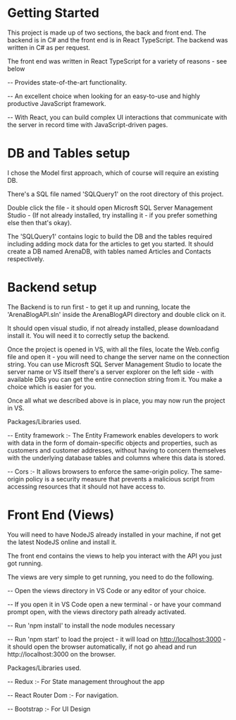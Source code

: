 # Getting Started

This project is made up of two sections, the back and front end. The backend is in C# and the front end is in React TypeScript.
The backend was written in C# as per request.

The front end was written in React TypeScript for a variety of reasons - see below 

-- Provides state-of-the-art functionality.

-- An excellent choice when looking for an easy-to-use and highly productive JavaScript framework.

-- With React, you can build complex UI interactions that communicate with the server in record time with JavaScript-driven pages.

# DB and Tables setup

I chose the Model first approach, which of course will require an existing DB. 

There's a SQL file named 'SQLQuery1' on the root directory of this project.

Double click the file - it should open Microsft SQL Server Management Studio - (If not already installed, try installing it - if you prefer something else then that's okay).

The 'SQLQuery1' contains logic to build the DB and the tables required including adding mock data for the articles to get you started. It should create a DB named ArenaDB, with tables named Articles and Contacts respectively.

# Backend setup

The Backend is to run first - to get it up and running, locate the 'ArenaBlogAPI.sln' inside the ArenaBlogAPI directory and double click on it.

It should open visual studio, if not already installed, please downloadand install it. You will need it to correctly setup the backend.

Once the project is opened in VS, with all the files, locate the Web.config file and open it - you will need to change the server name on the connection string. You can use Microsft SQL Server Management Studio to locate the server name or VS itself
there's a server explorer on the left side - with available DBs you can get the entire connection string from it. You make a choice which is easier for you.

Once all what we described above is in place, you may now run the project in VS. 

Packages/Libraries used. 

-- Entity framework :- The Entity Framework enables developers to work with data in the form of domain-specific objects and properties, such as customers and customer addresses, without having to concern themselves with the underlying database tables and columns where this data is stored.

-- Cors :- It allows browsers to enforce the same-origin policy. The same-origin policy is a security measure that prevents a malicious script from accessing resources that it should not have access to.

# Front End (Views)

You will need to have NodeJS already installed in your machine, if not get the latest NodeJS online and install it.

The front end contains the views to help you interact with the API you just got running. 

The views are very simple to get running, you need to do the following. 

-- Open the views directory in VS Code or any editor of your choice. 

-- If you open it in VS Code open a new terminal - or have your command prompt open, with the views directory path already activated.

-- Run 'npm install' to install the node modules necessary

-- Run 'npm start' to load the project - it will load on [http://localhost:3000](http://localhost:3000) - it should open the browser automatically, if not go ahead and run http://localhost:3000 on the browser.

Packages/Libraries used. 

-- Redux :- For State management throughout the app 

-- React Router Dom :- For navigation.

-- Bootstrap :- For UI Design 